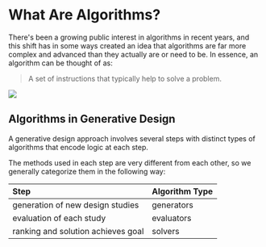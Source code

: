 # What Are Algorithms?

There's been a growing public interest in algorithms in recent years, and this shift has in some ways created an idea that algorithms are far more complex and advanced than they actually are or need to be. In essence, an algorithm can be thought of as:

> A set of instructions that typically help to solve a problem.

![](../../.gitbook/assets/whatarealgorithms.png)

## Algorithms in Generative Design

A generative design approach involves several steps with distinct types of algorithms that encode logic at each step. 

The methods used in each step are very different from each other, so we generally categorize them in the following way:

| Step | Algorithm Type |
| :--- | :--- |
| generation of new design studies | generators |
| evaluation of each study | evaluators |
| ranking and solution achieves goal | solvers |

